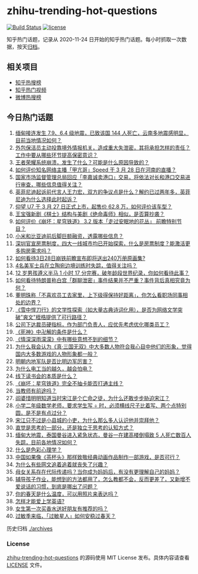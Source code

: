 # zhihu-trending-hot-questions

[![Build Status](https://github.com/justjavac/zhihu-trending-hot-questions/workflows/ci/badge.svg?branch=master)](https://github.com/justjavac/zhihu-trending-hot-questions/actions)
[![license](https://img.shields.io/github/license/justjavac/zhihu-trending-hot-questions)](https://github.com/justjavac/zhihu-trending-hot-questions/blob/master/LICENSE)

知乎热门话题，记录从 2020-11-24
日开始的知乎热门话题。每小时抓取一次数据，按天[归档](./archives)。

## 相关项目

- [知乎热搜榜](https://github.com/justjavac/zhihu-trending-top-search)
- [知乎热门视频](https://github.com/justjavac/zhihu-trending-hot-video)
- [微博热搜榜](https://github.com/justjavac/weibo-trending-hot-search)

## 今日热门话题

<!-- BEGIN -->
<!-- 最后更新时间 Sat Mar 29 2025 01:21:38 GMT+0800 (China Standard Time) -->

1. [缅甸接连发生 7.9、6.4 级地震，已致该国 144 人死亡，云南多地震感明显，目前当地情况如何？](https://www.zhihu.com/question/1888963932565238300)
1. [外包保洁员主动投靠境外情报机关，造成重大失泄密，其将承担怎样的责任？工作中要从哪些环节提高保密意识？](https://www.zhihu.com/question/1888901710124115000)
1. [王者荣耀系统崩溃，发生了什么？可能是什么原因导致的？](https://www.zhihu.com/question/1889065612266922500)
1. [如何评价知名网络主播「甲亢哥」Speed 于 3 月 28 日在河南的直播？](https://www.zhihu.com/question/1888965447984060400)
1. [国家市场监督管理总局回应「李嘉诚卖港口」交易，将依法对长和港口交易进行审查，哪些信息值得关注？](https://www.zhihu.com/question/1889048882111017700)
1. [英菲尼迪起诉前代言人王力宏，双方的争议点是什么？解约已过两年多，英菲尼迪为什么选择此时起诉？](https://www.zhihu.com/question/1888276264378397200)
1. [仰望 U7 于 3 月 27 日正式上市，起售价 62.8 万，如何评价该车型？](https://www.zhihu.com/question/1888699890990818800)
1. [王宝强新剧《棋士》结构与美剧《绝命毒师》相似，是否算抄袭？](https://www.zhihu.com/question/1888624416184854300)
1. [如何评价《崩坏：星穹铁道》 3.2 版本「走过安眠地的花丛」 前瞻特别节目？](https://www.zhihu.com/question/15748053847)
1. [小米和比亚迪前后脚巨额融资，透露哪些信息？](https://www.zhihu.com/question/1888198672535217200)
1. [深圳官宣房票制度，四大一线城市均已开始探索，什么是房票制度？能激活更多购房需求吗？](https://www.zhihu.com/question/1888719532350207200)
1. [如何看待3日28日崩铁前瞻宣布即将送出240万册原画集?](https://www.zhihu.com/question/1889049534849591300)
1. [4名美军士兵在立陶宛边境训练时失踪，值得关注吗？](https://www.zhihu.com/question/1888509227649176600)
1. [12 岁男孩遵义半马 1 小时 17 分完赛，破年龄段世界纪录，你如何看待此事？](https://www.zhihu.com/question/1888888903878018300)
1. [如何看待特朗普称白宫「群聊泄密」事件结果并不严重？事件背后真相究竟为何？](https://www.zhihu.com/question/1888527619345080600)
1. [董明珠称「不喜欢员工去家里，上下级得保持好距离」，你怎么看职场同事相处的边界？](https://www.zhihu.com/question/1888601791404410600)
1. [《雪中悍刀行》的文学性探索（如大量古典诗词化用），是否为网络文学突破"爽文"桎梏提供了可行路径？](https://www.zhihu.com/question/15196763362)
1. [公司下达裁员硬指标，作为部门负责人，应优先考虑优化哪类员工？](https://www.zhihu.com/question/15649248309)
1. [《死神》中卍解的条件是什么？](https://www.zhihu.com/question/566537850)
1. [《情深深雨濛濛》中有哪些意想不到的细节？](https://www.zhihu.com/question/402216441)
1. [为什么我会认为《真·三国无双》中大多数人物符合我心目中他们的形象，觉得国内大多数游戏的人物形象都一般？](https://www.zhihu.com/question/494982186)
1. [明朝内地军队是否比明边军厉害？](https://www.zhihu.com/question/629830077)
1. [为什么电工当的越久，越会怕电？](https://www.zhihu.com/question/1887624089100845000)
1. [线下读书会的本质是什么？](https://www.zhihu.com/question/501415308)
1. [《崩坏：星穹铁道》完全不抽卡能否打通主线？](https://www.zhihu.com/question/1885676772642755800)
1. [当教师有前途吗？](https://www.zhihu.com/question/31995497)
1. [阎婆惜明明知道当时宋江是个亡命之徒，为什么还敢步步胁迫宋江？](https://www.zhihu.com/question/15392050596)
1. [小学二年级数学老师，要求学生写 ÷ 时，必须横线尺子比着写、两个点特别圆，是不是有点过分？](https://www.zhihu.com/question/452000285)
1. [宋江只不过是小县城的小吏，为什么那么多人认识他并崇拜他？](https://www.zhihu.com/question/19621371)
1. [直觉是思考的一部分，还是独立于思考的认知方式？](https://www.zhihu.com/question/15401805485)
1. [缅甸大地震，泰国曼谷进入紧急状态，曼谷一在建高楼倒塌致 5 人死亡数百人失踪，目前各地情况如何？](https://www.zhihu.com/question/1888961849069905200)
1. [什么是色彩心理学？](https://www.zhihu.com/question/19726318)
1. [中国如果像《茶杯头》那样致敬经典动画作品制作一部游戏，是否可行？](https://www.zhihu.com/question/15297421977)
1. [为什么有些网文追着追着就丧失了兴趣？](https://www.zhihu.com/question/15400280341)
1. [母女关系存在代际传递吗？当你成为妈妈后，有没有更理解自己的妈妈？](https://www.zhihu.com/question/15604930530)
1. [辅导孩子作业，能想到的方法都用了，怎么教都不会，反而更差了，又新增不爱说话的习惯，到底是哪出了问题？](https://www.zhihu.com/question/1886365701876466700)
1. [你的春天是什么温度，可以用照片来表达吗？](https://www.zhihu.com/question/15062142537)
1. [怎样才能爱上学英语?](https://www.zhihu.com/question/15329933697)
1. [女生第一次买香水送好朋友有推荐的吗？](https://www.zhihu.com/question/13349984067)
1. [过敏季来临，「过敏星人」如何安稳过春天？](https://www.zhihu.com/question/15614197955)

<!-- END -->

历史归档 [./archives](./archives)

### License

[zhihu-trending-hot-questions](https://github.com/justjavac/zhihu-trending-hot-questions)
的源码使用 MIT License 发布。具体内容请查看 [LICENSE](./LICENSE) 文件。
